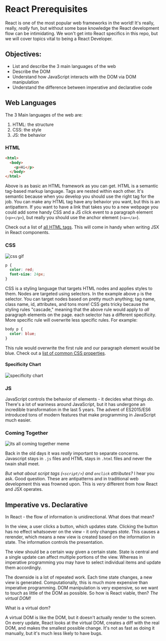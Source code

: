 # React Prerequisites
React is one of the most popular web frameworks in the world! It's really, really, _really_ fun, but without some base knowledge the React development flow can be intimidating. We won't get into React specifics in this repo, but we will cover topics vital to being a React Developer.

## Objectives:
- List and describe the 3 main languages of the web
- Describe the DOM
- Understand how JavaScript interacts with the DOM via DOM manipulation
- Understand the difference between imperative and declarative code

## Web Languages
The 3 Main languages of the web are:
1. HTML: the structure
2. CSS: the style
3. JS: the behavior

### HTML
```html
<html>
  <body>
    <p>Hi</p>
  </body>
</html>
```
Above is as basic an HTML framework as you can get. HTML is a semantic tag-based markup language. Tags are nested within each other. It's semantic because when you develop you should use the right tag for the job. You can make any HTML tag have any behavior you want, but this is an antipattern. If you want to have a link that takes you to a new webpage you could add some handy CSS and a JS click event to a paragraph element (`<p></p>`), but really you should use the anchor element (`<a></a>`).

Check out a list of [all HTML tags](https://www.w3schools.com/tags/). This will come in handy when writing JSX in React components.

### CSS
![css gif](https://media0.giphy.com/media/13FrpeVH09Zrb2/source.gif)
```css
p {
  color: red;
  font-size: 24px;
}
```
CSS is a styling language that targets HTML nodes and applies styles to them. Nodes are targeted using selectors. In the example above `p` is the selector. You can target nodes based on pretty much anything; tag name, class name, id, attributes, and tons more!  CSS gets tricky because the styling rules "cascade," meaning that the above rule would apply to _all_ paragraph elements on the page. each selector has a different specificity. More specific rule will overwrite less specific rules.
For example: 
```css
body p {
  color: blue;
}
```
This rule would overwrite the first rule and our paragraph element would be blue. Check out a [list of common CSS properties](https://www.w3schools.com/cssref/).

#### Specificity Chart
![specificity chart](https://sites.google.com/site/csskungfu/_/rsrc/1221742532694/specificity/specificity.gif)
 
### JS
JavaScript controls the behavior of elements - it decides what things _do_. There's a lot of wariness around JavaScript, but it has undergone an incredible transformation in the last 5 years. The advent of ES2015/ES6 introduced tons of modern features that make programming in JavaScript much easier.

### Coming Together
![its all coming together meme](https://i.kym-cdn.com/photos/images/original/001/561/446/27d.jpg)

Back in the old days it was _really_ important to separate concerns. Javascript stays in `.js` files and HTML stays in `.html` files and never the twain shall meet.

_But what about script tags (`<script/>`) and `onclick` attributes?_ I hear you ask. Good question. These are antipatterns and in traditional web development this was frowned upon. This is _very_ different from how React and JSX operates. 

## Imperative vs. Declarative
In React - the flow of information is unidirectional. What does that mean?

In the view, a user clicks a button, which updates state. Clicking the button has no effect whatsoever on the view - it only changes _state_. This causes a rerender, which means a new view is created based on the information in state. The information controls the presentation.

The view should be a certain way given a certain state. State is central and a single update can affect multiple portions of the view. Whereas in imperative programming you may have to select individual items and update them accordingly.

The downside is a lot of repeated work. Each time state changes, a new view is generated. Computationally, this is much more expensive than imperative programming. DOM manipulation is very expensive, so we want to touch as little of the DOM as possible. So how is React viable, then? *The virtual DOM!*

What is a virtual dom?

A virtual DOM is like the DOM, but it doesn't actually render to the screen. On every update, React looks at the virtual DOM, creates a diff with the real DOM, and makes the smallest possible change. It's not as fast as doing it manually, but it's much less likely to have bugs.
